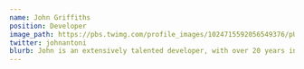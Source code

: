 ```yaml
---
name: John Griffiths
position: Developer
image_path: https://pbs.twimg.com/profile_images/1024715592056549376/pUiHISL8_400x400.jpg
twitter: johnantoni
blurb: John is an extensively talented developer, with over 20 years in the business usually near a keyboard.
---
```

